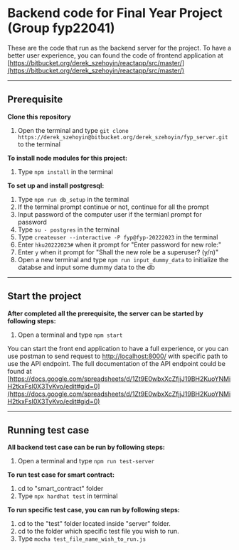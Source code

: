 # Backend code for Final Year Project (Group fyp22041)

These are the code that run as the backend server for the project. To have a better user experience, you can found the code of frontend application at [https://bitbucket.org/derek_szehoyin/reactapp/src/master/](https://bitbucket.org/derek_szehoyin/reactapp/src/master/)

---

## Prerequisite

<b>Clone this repository</b> 

1. Open the terminal and type `git clone https://derek_szehoyin@bitbucket.org/derek_szehoyin/fyp_server.git` to the terminal



<b>To install node modules for this project:</b>

1. Type `npm install` in the terminal


<b>To set up and install postgresql:</b>

1. Type `npm run db_setup` in the terminal
2. If the terminal prompt continue or not, continue for all the prompt
3. Input password of the computer user if the termianl prompt for password
4. Type `su - postgres` in the terminal
5. Type `createuser --interactive -P fyp@fyp-20222023` in the terminal
6. Enter `hku20222023#` when it prompt for "Enter password for new role:"
7. Enter `y` when it prompt for "Shall the new role be a superuser? (y/n)"
8. Open a new terminal and type `npm run input_dummy_data` to initialize the databse and input some dummy data to the db

---

## Start the project

<b>After completed all the prerequisite, the server can be started by following steps:</b>

1. Open a terminal and type `npm start`


You can start the front end application to have a full experience, or you can use postman to send request to [http://localhost:8000/](http://localhost:8000/) with specific path to use the API endpoint. The full documentation of the API endpoint could be found at [https://docs.google.com/spreadsheets/d/1Zt9E0wbxXcZfjjJ19BH2KuoYNMiH2tkxFsI0X3TyKvo/edit#gid=0](https://docs.google.com/spreadsheets/d/1Zt9E0wbxXcZfjjJ19BH2KuoYNMiH2tkxFsI0X3TyKvo/edit#gid=0)

---

## Running test case

<b>All backend test case can be run by following steps:</b>

1. Open a terminal and type `npm run test-server`

<b>To run test case for smart contract:</b> 

1. cd to "smart_contract" folder 
2. Type `npx hardhat test` in terminal

<b>To run specific test case, you can run by following steps:</b>

1. cd to the "test" folder located inside "server" folder. 
2. cd to the folder which specific test file you wish to run.
3. Type `mocha test_file_name_wish_to_run.js`